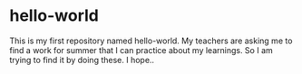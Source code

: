 # hello-world
This is my first repository named hello-world.
My teachers are asking me to find a work for summer that I can practice about my learnings. So I am trying to find it by doing these. I hope..
